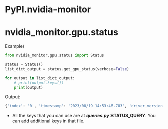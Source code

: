 # PyPI.nvidia-monitor

# nvidia_monitor.gpu.status
Example)
```python
from nvidia_monitor.gpu.status import Status

status = Status()
list_dict_output = status.get_gpu_status(verbose=False)

for output in list_dict_output:
    # print(output.keys())
    print(output)
```
Output:
```bash
{'index': '0', 'timestamp': '2023/08/19 14:53:46.783', 'driver_version': '535.86.05', 'count': '1', 'name': 'NVIDIA GeForce RTX 3090', 'serial': '12345678901234', 'uuid': 'GPU-12345678-1234-1234-1234-123456789012', 'display_mode': 'Enabled', 'persistence_mode': 'Disabled', 'fan.speed': '62 %', 'pstate': 'P2', 'memory.total': '24576 MiB', 'memory.used': '18620 MiB', 'memory.free': '5605 MiB', 'utilization.gpu': '100 %', 'temperature.gpu': '82', 'power.draw': '335.89 W', 'power.draw.average': '335.89 W', 'power.limit': '350.00 W', 'power.max_limit': '350.00 W'}
```
* All the keys that you can use are at ***queries.py*** **STATUS_QUERY**. You can add additional keys in that file.